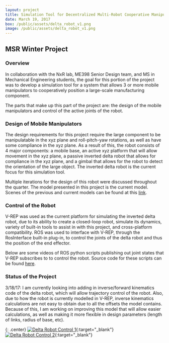```yaml
---
layout: project
title: Simulation Tool for Decentralized Multi-Robot Cooperative Manipulation
date: March 19, 2017
box: /public/assets/delta_robot_v1.png
image: /public/assets/delta_robot_v1.png
---
```


## MSR Winter Project

### Overview
In collaboration with the NxR lab, ME398 Senior Design team, and MS in Mechanical Engineering students, the goal for this portion of the project was to develop a simulation tool for a system that allows 3 or more mobile manipulators to cooperatively position a large-scale manufacturing component.

The parts that make up this part of the project are: the design of the mobile manipulators and control of the active joints of the robot.

### Design of Mobile Manipulators
The design requirements for this project require the large component to be manipulatable in the xyz plane and roll-pitch-yaw rotations, as well as have some compliance in the xyz plane. As a result of this, the robot consists of 4 major components: a mobile base, an active xyz platform that will allow movement in the xyz plane, a passive inverted delta robot that allows for compliance in the xyz plane, and a gimbal that allows for the robot to detect the orientation of the large object. The inverted delta robot is the current focus for this simulation tool.

Multiple iterations for the design of this robot were discussed throughout the quarter. The model presented in this project is the current model. Scenes of the previous and current models can be found at this [link].

### Control of the Robot
V-REP was used as the current platform for simulating the inverted delta robot, due to its ability to create a closed-loop robot, simulate its dynamics, variety of built-in tools to assist in with this project, and cross-platform compatibility. ROS was used to interface with V-REP, through the RosInterface built-in plug-in, to control the joints of the delta robot and thus the position of the end effector.

Below are some videos of ROS python scripts publishing out joint states that V-REP subscribes to to control the robot. Source code for these scripts can be found [here].

### Status of the Project
3/18/17: I am currently looking into adding in inverse/forward kinematics code of the delta robot, which will allow trajectory control of the robot. Also, due to how the robot is currently modelled in V-REP, inverse kinematics calculations are not easy to obtain due to all the offsets the model contains. Because of this, I am working on improving this model that will allow easier calculations, as well as making it more flexible in design parameters (length of links, radius of base, etc).

{: .center}
[![Delta Robot Control 1](http://img.youtube.com/vi/2GcU2EElAsM/0.jpg)](https://www.youtube.com/watch?v=2GcU2EElAsM "Delta Robot Control"){:target="_blank"}
[![Delta Robot Control 2](http://img.youtube.com/vi/YjqXE8ZjUQU/0.jpg)](https://www.youtube.com/watch?v=YjqXE8ZjUQU "Delta Robot Control"){:target="_blank"}


[here]:https://github.com/echeng22/winterProjectROS
[link]:https://github.com/echeng22/bbot


